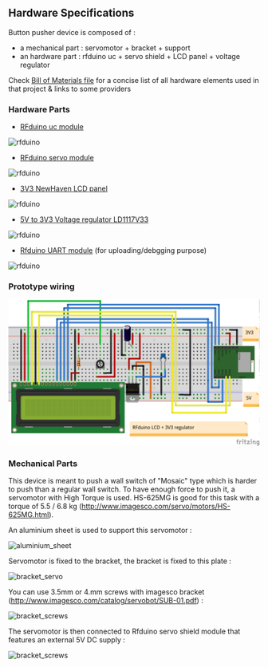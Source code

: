 ## Hardware Specifications

Button pusher device is composed of :
* a mechanical part : servomotor + bracket + support
* an hardware part : rfduino uc + servo shield + LCD panel + voltage regulator

Check [Bill of Materials file](./BOM.xls) for a concise list of all hardware elements used in that project & links to some providers

### Hardware Parts

* [RFduino uc module](http://www.rfduino.com/product/rfd22102-rfduino-dip/index.html)

![rfduino](https://github.com/bertrandmartel/pusher/raw/master/img/hw/rfduino_module.png)

* [RFduino servo module](http://www.rfduino.com/product/rfd22123-servo-shield-for-rfduino/index.html)

![rfduino](https://github.com/bertrandmartel/pusher/raw/master/img/hw/rfduino_servo_module.png)

* [3V3 NewHaven LCD panel](http://www.mouser.fr/Search/ProductDetail.aspx?R=NHD-0216SZ-NSW-BBW-33V3virtualkey66010000virtualkey763-0216SZNSWBBW33V3)

![rfduino](https://github.com/bertrandmartel/pusher/raw/master/img/hw/lcd.jpg)

* [5V to 3V3 Voltage regulator LD1117V33](http://www.mouser.fr/ProductDetail/STMicroelectronics/LD1117V33/?qs=sGAEpiMZZMvHdo5hUx%252bJYl1lUmOd3DGr)

![rfduino](https://github.com/bertrandmartel/pusher/raw/master/img/hw/LD1117V33.jpg)

* [Rfduino UART module](http://www.rfduino.com/product/rfd22121-usb-shield-for-rfduino/index.html) (for uploading/debgging purpose)

![rfduino](https://github.com/bertrandmartel/pusher/raw/master/img/hw/rfduino_alim_module.png)

### Prototype wiring 

![wiring](lcd_rfduino_bb.png)

### Mechanical Parts

This device is meant to push a wall switch of "Mosaic" type which is harder to push than a regular wall switch. To have enough force to push it, a servomotor with High Torque is used. HS-625MG is good for this task with a torque of 5.5 / 6.8 kg (http://www.imagesco.com/servo/motors/HS-625MG.html).

An aluminium sheet is used to support this servomotor : 

![aluminium_sheet](https://github.com/bertrandmartel/pusher/raw/master/img/hw/plate.jpg)

Servomotor is fixed to the bracket, the bracket is fixed to this plate :

![bracket_servo](https://github.com/bertrandmartel/pusher/raw/master/img/hw/face_mech.jpg)

You can use 3.5mm or 4.mm screws with imagesco bracket (http://www.imagesco.com/catalog/servobot/SUB-01.pdf) :

![bracket_screws](https://github.com/bertrandmartel/pusher/raw/master/img/hw/side_mech.jpg)

The servomotor is then connected to Rfduino servo shield module that features an external 5V DC supply :

![bracket_screws](https://github.com/bertrandmartel/pusher/raw/master/img/hw/face_hw.jpg)
